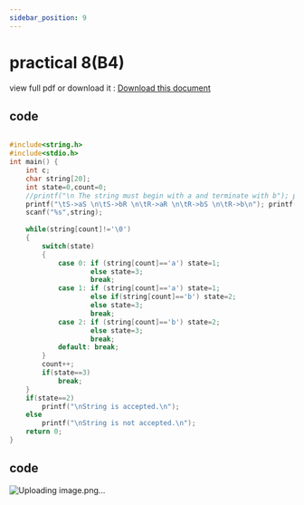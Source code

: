 ```yaml
---
sidebar_position: 9
---
```


# practical 8(B4)

view full pdf or download it : [Download this document](static/B4.pdf)

## code

```c

#include<string.h> 
#include<stdio.h> 
int main() { 
    int c; 
    char string[20]; 
    int state=0,count=0; 
    //printf("\n The string must begin with a and terminate with b"); printf("\n The Given Grammar is:\n"); 
    printf("\tS->aS \n\tS->bR \n\tR->aR \n\tR->bS \n\tR->b\n"); printf("Enter a String To Be Checked: "); 
    scanf("%s",string); 
    
    while(string[count]!='\0') 
    { 
        switch(state) 
        { 
            case 0: if (string[count]=='a') state=1; 
                    else state=3; 
                    break; 
            case 1: if (string[count]=='a') state=1; 
                    else if(string[count]=='b') state=2; 
                    else state=3; 
                    break; 
            case 2: if (string[count]=='b') state=2; 
                    else state=3; 
                    break; 
            default: break; 
        } 
        count++; 
        if(state==3) 
            break; 
    } 
    if(state==2) 
        printf("\nString is accepted.\n"); 
    else 
        printf("\nString is not accepted.\n"); 
    return 0; 
}

```

## code 

![Uploading image.png…](https://user-images.githubusercontent.com/66414385/211073312-cd8b4f02-49d1-47e1-9078-9cc7826b2a00.png)
